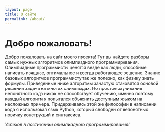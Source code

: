 ```yaml
---
layout: page
title: О сайте
permalink: /about/
---
```


# Добро пожаловать!

Добро пожаловать на сайт моего проекта! Тут вы найдете разборы самых нужных алгоритмов олимпиадного программирования. Олимпиадные программисты ценятся везде как люди, способные написать изящное, оптимальное и всегда работающее решение. Знание базовых алгоритмов программисту так же полезно, как физику знать формулы. Приведенные ниже алгоритмы зачастую становятся основой решения задачи на многих олимпиадах. Но простое заучивание непонятного кода никак не способствует обучению, именно поэтому каждый алгоритм я попытался объяснить доступным языком на несложных примера. Придерживаясь этой же философии в написании кода я использовал язык Python, который свободен от непонятных новичку конструкций и синтаксиса.

*Успехов в постижении олимпиадного программирования!*
